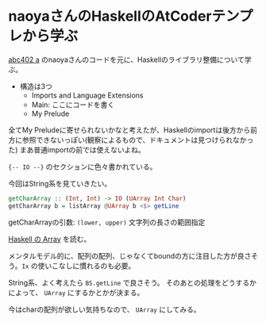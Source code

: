 # naoyaさんのHaskellのAtCoderテンプレから学ぶ

[abc402 a](https://atcoder.jp/contests/abc402/submissions/64997179) のnaoyaさんのコードを元に、Haskellのライブラリ整備について学ぶ。

- 構造は3つ
  - Imports and Language Extensions
  - Main: ここにコードを書く
  - My Prelude

全てMy Preludeに寄せられないかなと考えたが、Haskellのimportは後方から前方に参照できないっぽい(観察によるもので、ドキュメントは見つけられなかった) まあ普通importの前では使えないよね。

`{-- IO --}` のセクションに色々書かれている。

今回はString系を見ていきたい。

```haskell
getCharArray :: (Int, Int) -> IO (UArray Int Char)
getCharArray b = listArray @UArray b <$> getLine
```

getCharArrayの引数: `(lower, upper)` 文字列の長さの範囲指定

[Haskell の Array](https://zenn.dev/naoya_ito/articles/87a8a21d52c302) を読む。

メンタルモデル的に、配列の配列、じゃなくてboundの方に注目した方が良さそう。`Ix` の使いこなしに慣れるのも必要。

String系、よく考えたら `BS.getLine` で良さそう。
そのあとの処理をどうするかによって、 `UArray` にするかとかが決まる。

今はcharの配列が欲しい気持ちなので、 `UArray` にしてみる。
